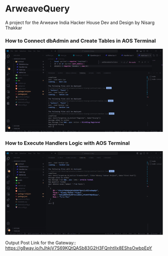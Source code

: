 # ArweaveQuery

A project for the Arweave India Hacker House Dev and Design by Nisarg Thakkar

### How to Connect dbAdmin and Create Tables in AOS Terminal

![EXAMPLE](./public/Smart_Contract_Running.png)

### How to Execute Handlers Logic with AOS Terminal 

![EXAMPLE](./public/Smart_Contract_Running_2.png)

Output Post Link for the Gateway:: https://g8way.io/hJhkjV7S69KQtQASb83G2H3FQnhtIlx8EShsOwbpEpY
